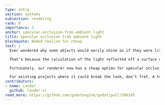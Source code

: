 ```yaml
---
type: entry
section: systems
subsection: rendering
rank: 0
importance: 2
anchor: specular-occlusion-from-ambient-light
title: Specular occlusion from ambient light
blockquote: Added realism for cheap
text: |
  Ever wondered why some objects would eerily shine as if they were lit in an occluded area where they shouldn’t? For example, a common stumbling block for users is seeing light from the sky get reflected in the cracks between bricks in a brick wall.

  That’s because the calculation of the light reflected off a surface didn’t take ambient occlusion into account.

  Fortunately, our renderer now has a cheap option for specular occlusion that should fix this issue.

  For existing projects where it could break the look, don’t fret. A toggle is available in the project settings.
contributors:
- name: Lander
  github: lander-vr
read_more: https://github.com/godotengine/godot/pull/106145
---
```

